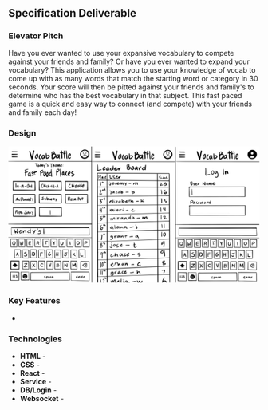 # 

## Specification Deliverable 
### Elevator Pitch
Have you ever wanted to use your expansive vocabulary to compete against your friends and family? Or have you ever wanted to expand your vocabulary? This application allows you to use your knowledge of vocab to come up with as many words that match the starting word or category in 30 seconds. Your score will then be pitted against your friends and family's to determine who has the best vocabulary in that subject. This fast paced game is a quick and easy way to connect (and compete) with your friends and family each day!

### Design
![](VocabMockUIJoined.jpeg)

### Key Features
- 

### Technologies
- **HTML** - 
- **CSS** - 
- **React** - 
- **Service** - 
- **DB/Login** - 
- **Websocket** - 